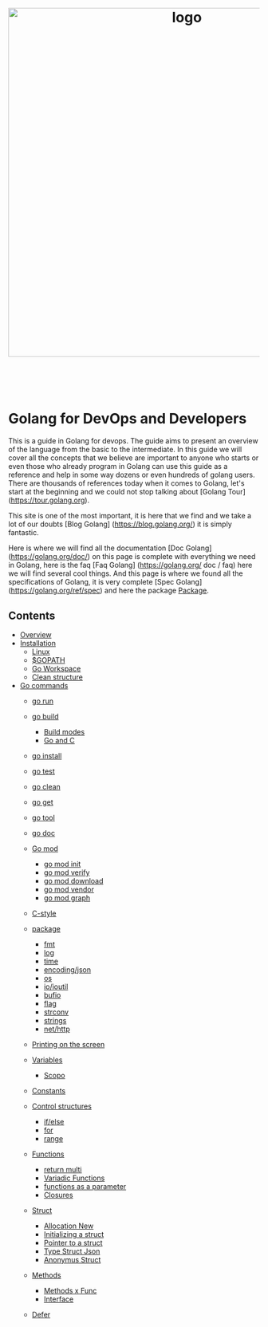 <h1 align="center">
  <br />
  <img src="https://github.com/jeffotoni/goworkshopdevops/blob/master/godevops.png" alt="logo" width="700" />
  <br />
  <br />
  <br />
</h1>

# Golang for DevOps and Developers

This is a guide in Golang for devops. The guide aims to present an overview of the language from the basic to the intermediate. In this guide we will cover all the concepts that we believe are important to anyone who starts or even those who already program in Golang can use this guide as a reference and help in some way dozens or even hundreds of golang users.
There are thousands of references today when it comes to Golang, let's start at the beginning and we could not stop talking about [Golang Tour] (https://tour.golang.org).

This site is one of the most important, it is here that we find and we take a lot of our doubts [Blog Golang] (https://blog.golang.org/) it is simply fantastic.

Here is where we will find all the documentation [Doc Golang] (https://golang.org/doc/) on this page is complete with everything we need in Golang, here is the faq [Faq Golang] (https://golang.org/ doc / faq) here we will find several cool things.
And this page is where we found all the specifications of Golang, it is very complete [Spec Golang] (https://golang.org/ref/spec)
and here the package [Package](https://golang.org/src/).
## Contents

- [Overview](#overview)
- [Installation](#installation)
  - [Linux](#linux)
  - [$GOPATH](#gopath)
  - [Go Workspace](#goworkspace)
  - [Clean structure](#cleanstructure)
- [Go commands](#gocommands)
    - [go run](#gorun)
    - [go build](#gobuild)
      - [Build modes](#gobuildmodes)
      - [Go and C](#goandc)
    - [go install](#goinstall)
    - [go test](#gotest)
    - [go clean](#goclean)
    - [go get](#goget)
    - [go tool](#gotool)
    - [go doc](#godoc)
    - [Go mod](#gomod)
       - [go mod init](#gomodinit)
       - [go mod verify](#gomodverify)
       - [go mod download](#gomoddownload)
       - [go mod vendor](#gomodvendor)
       - [go mod graph](#gomodgraph)
   - [C-style](#cstyle)
   - [package](#package)
        - [fmt](#fmt)
        - [log](#log)
        - [time](#time)
        - [encoding/json](#encodingjson)
        - [os](#os)
        - [io/ioutil](#ioutil)
        - [bufio](#bufio)
        - [flag](#flag)
        - [strconv](#strconv)
        - [strings](#strings)
        - [net/http](#nethttp)
  - [Printing on the screen](#printingscreen)
  - [Variables](#variables)
       - [Scopo](#scopo)
  - [Constants](#constants)
  - [Control structures](#controlstructures)
      - [if/else](#ifelse)
      - [for](#for)
      - [range](#range)
  - [Functions](#functions)
      - [return multi](#returnmulti) 
      - [Variadic Functions](#variadicfunc) 
      - [functions as a parameter](#funcparameter) 
      - [Closures](#closures)
  - [Struct](#struct)
      - [Allocation New](#allocationnew)
      - [Initializing a struct](#structinit)
      - [Pointer to a struct](#structpointer)
      - [Type Struct Json](#structjson)
      - [Anonymus Struct](#structanonymus)
  - [Methods](#methods)
      - [Methods x Func](#methodsfunc)
      - [Interface](#interface)

   - [Defer](#defer)  
      
   
    
   
